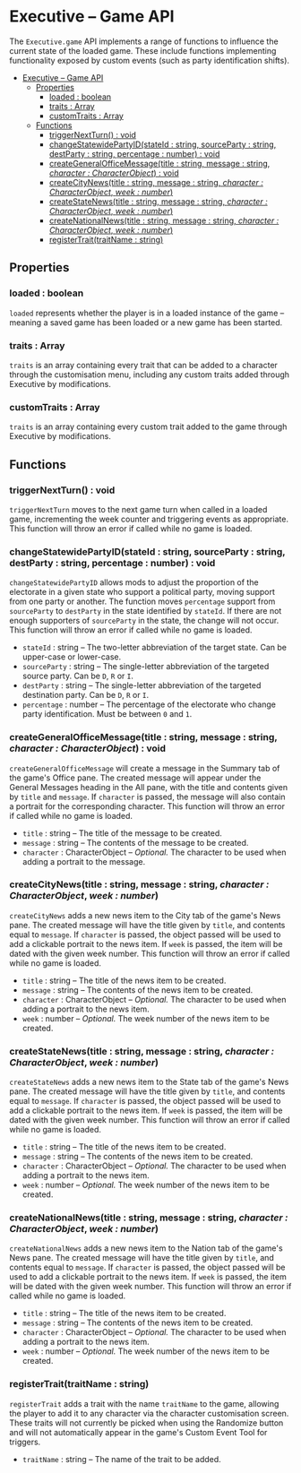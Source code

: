 # Executive – Game API

The `Executive.game` API implements a range of functions to influence the current state of the loaded game. These include functions implementing functionality exposed by custom events (such as party identification shifts).

- [Executive – Game API](#executive--game-api)
  - [Properties](#properties)
    - [loaded : boolean](#loaded--boolean)
    - [traits : Array](#traits--array)
    - [customTraits : Array](#customtraits--array)
  - [Functions](#functions)
    - [triggerNextTurn() : void](#triggernextturn--void)
    - [changeStatewidePartyID(stateId : string, sourceParty : string, destParty : string, percentage : number) : void](#changestatewidepartyidstateid--string-sourceparty--string-destparty--string-percentage--number--void)
    - [createGeneralOfficeMessage(title : string, message : string, *character : CharacterObject*) : void](#creategeneralofficemessagetitle--string-message--string-character--characterobject--void)
    - [createCityNews(title : string, message : string, *character : CharacterObject*, *week : number*)](#createcitynewstitle--string-message--string-character--characterobject-week--number)
    - [createStateNews(title : string, message : string, *character : CharacterObject*, *week : number*)](#createstatenewstitle--string-message--string-character--characterobject-week--number)
    - [createNationalNews(title : string, message : string, *character : CharacterObject*, *week : number*)](#createnationalnewstitle--string-message--string-character--characterobject-week--number)
    - [registerTrait(traitName : string)](#registertraittraitname--string)


## Properties

### loaded : boolean

`loaded` represents whether the player is in a loaded instance of the game – meaning a saved game has been loaded or a new game has been started.

### traits : Array<string>

`traits` is an array containing every trait that can be added to a character through the customisation menu, including any custom traits added through Executive by modifications.

### customTraits : Array<string>

`traits` is an array containing every custom trait added to the game through Executive by modifications.

## Functions

### triggerNextTurn() : void

`triggerNextTurn` moves to the next game turn when called in a loaded game, incrementing the week counter and triggering events as appropriate. This function will throw an error if called while no game is loaded.

### changeStatewidePartyID(stateId : string, sourceParty : string, destParty : string, percentage : number) : void

`changeStatewidePartyID` allows mods to adjust the proportion of the electorate in a given state who support a political party, moving support from one party or another. The function moves `percentage` support from `sourceParty` to `destParty` in the state identified by `stateId`. If there are not enough supporters of `sourceParty` in the state, the change will not occur. This function will throw an error if called while no game is loaded.

- `stateId` : string – The two-letter abbreviation of the target state. Can be upper-case or lower-case.
- `sourceParty` : string – The single-letter abbreviation of the targeted source party. Can be `D`, `R` or `I`.
- `destParty` : string – The single-letter abbreviation of the targeted destination party. Can be `D`, `R` or `I`.
- `percentage` : number – The percentage of the electorate who change party identification. Must be between `0` and `1`.

### createGeneralOfficeMessage(title : string, message : string, *character : CharacterObject*) : void

`createGeneralOfficeMessage` will create a message in the Summary tab of the game's Office pane. The created message will appear under the General Messages heading in the All pane, with the title and contents given by `title` and `message`. If `character` is passed, the message will also contain a portrait for the corresponding character. This function will throw an error if called while no game is loaded.

- `title` : string – The title of the message to be created.
- `message` : string – The contents of the message to be created.
- `character` : CharacterObject – *Optional.* The character to be used when adding a portrait to the message.

### createCityNews(title : string, message : string, *character : CharacterObject*, *week : number*)

`createCityNews` adds a new news item to the City tab of the game's News pane. The created message will have the title given by `title`, and contents equal to `message`. If `character` is passed, the object passed will be used to add a clickable portrait to the news item. If `week` is passed, the item will be dated with the given week number. This function will throw an error if called while no game is loaded.

- `title` : string – The title of the news item to be created.
- `message` : string – The contents of the news item to be created.
- `character` : CharacterObject – *Optional.* The character to be used when adding a portrait to the news item.
- `week` : number – *Optional.* The week number of the news item to be created.

### createStateNews(title : string, message : string, *character : CharacterObject*, *week : number*)

`createStateNews` adds a new news item to the State tab of the game's News pane. The created message will have the title given by `title`, and contents equal to `message`. If `character` is passed, the object passed will be used to add a clickable portrait to the news item. If `week` is passed, the item will be dated with the given week number. This function will throw an error if called while no game is loaded.

- `title` : string – The title of the news item to be created.
- `message` : string – The contents of the news item to be created.
- `character` : CharacterObject – *Optional.* The character to be used when adding a portrait to the news item.
- `week` : number – *Optional.* The week number of the news item to be created.

### createNationalNews(title : string, message : string, *character : CharacterObject*, *week : number*)

`createNationalNews` adds a new news item to the Nation tab of the game's News pane. The created message will have the title given by `title`, and contents equal to `message`. If `character` is passed, the object passed will be used to add a clickable portrait to the news item. If `week` is passed, the item will be dated with the given week number. This function will throw an error if called while no game is loaded.

- `title` : string – The title of the news item to be created.
- `message` : string – The contents of the news item to be created.
- `character` : CharacterObject – *Optional.* The character to be used when adding a portrait to the news item.
- `week` : number – *Optional.* The week number of the news item to be created.

### registerTrait(traitName : string)

`registerTrait` adds a trait with the name `traitName` to the game, allowing the player to add it to any character via the character customisation screen. These traits will not currently be picked when using the Randomize button and will not automatically appear in the game's Custom Event Tool for triggers.

- `traitName` : string – The name of the trait to be added.